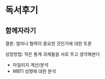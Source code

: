 # 독서후기
## 함께자라기

결론: 얼마나 협력이 중요한 것인가에 대한 토론

성장방법: 작은 통계 과제들을 서로 주고 생각해본다
* 마일리지 계산/분석
* MBTI 성향에 대한 분석
